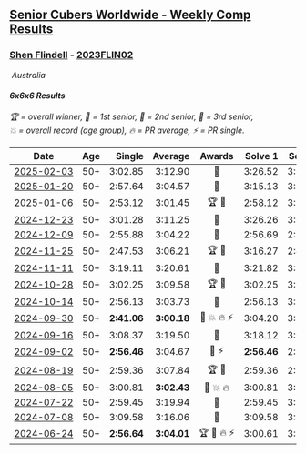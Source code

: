 <style>table {white-space: nowrap;}</style>
<link rel="stylesheet" type="text/css" href="/scw-comp/css/flags.css" />

## [Senior Cubers Worldwide - Weekly Comp Results](/scw-comp/results/)
### [Shen Flindell](README.md) - [2023FLIN02](https://www.worldcubeassociation.org/persons/2023FLIN02?event=666)

<i class="flag flag-AU" />&nbsp;Australia

#### 6x6x6 Results

<span style="white-space: nowrap;">🏆 = overall winner</span>, <span style="white-space: nowrap;">🥇 = 1st senior</span>, <span style="white-space: nowrap;">🥈 = 2nd senior</span>, <span style="white-space: nowrap;">🥉 = 3rd senior</span>, <span style="white-space: nowrap;">💥 = overall record (age group)</span>, <span style="white-space: nowrap;">🔥 = PR average</span>, <span style="white-space: nowrap;">⚡ = PR single</span>.

| Date | Age | Single | Average | Awards | Solve 1 | Solve 2 | Solve 3 | Video |
| :--: | :--: | --: | --: | :--: | --: | --: | --: | :-- |
| [2025-02-03](../../results/2025-02-03/666.md) | 50+ | 3:02.85 | 3:12.90 | 🥈 | 3:26.52 | 3:09.34 | 3:02.85 | [Desktop](https://www.facebook.com/745394767/videos/1329014908148446) / [Mobile](https://m.facebook.com/745394767/videos/1329014908148446) |
| [2025-01-20](../../results/2025-01-20/666.md) | 50+ | 2:57.64 | 3:04.57 | 🥈 | 3:15.13 | 3:00.95 | 2:57.64 | [Desktop](https://www.facebook.com/745394767/videos/1534087350606778) / [Mobile](https://m.facebook.com/745394767/videos/1534087350606778) |
| [2025-01-06](../../results/2025-01-06/666.md) | 50+ | 2:53.12 | 3:01.45 | 🏆 🥇 | 2:58.12 | 3:13.11 | 2:53.12 | [Desktop](https://www.facebook.com/745394767/videos/1236746294063042) / [Mobile](https://m.facebook.com/745394767/videos/1236746294063042) |
| [2024-12-23](../../results/2024-12-23/666.md) | 50+ | 3:01.28 | 3:11.25 | 🥈 | 3:26.26 | 3:01.28 | 3:06.22 | [Desktop](https://www.facebook.com/745394767/videos/2088432488257821) / [Mobile](https://m.facebook.com/745394767/videos/2088432488257821) |
| [2024-12-09](../../results/2024-12-09/666.md) | 50+ | 2:55.88 | 3:04.22 | 🥈 | 2:56.69 | 2:55.88 | 3:20.08 | [Desktop](https://www.facebook.com/745394767/videos/1389923741979803) / [Mobile](https://m.facebook.com/745394767/videos/1389923741979803) |
| [2024-11-25](../../results/2024-11-25/666.md) | 50+ | 2:47.53 | 3:06.21 | 🏆 🥇 | 3:16.27 | 2:47.53 | 3:14.84 | [Desktop](https://www.facebook.com/745394767/videos/1259435565176367) / [Mobile](https://m.facebook.com/745394767/videos/1259435565176367) |
| [2024-11-11](../../results/2024-11-11/666.md) | 50+ | 3:19.11 | 3:20.61 | 🥉 | 3:21.82 | 3:19.11 | 3:20.90 | [Desktop](https://www.facebook.com/745394767/videos/1095282915384687) / [Mobile](https://m.facebook.com/745394767/videos/1095282915384687) |
| [2024-10-28](../../results/2024-10-28/666.md) | 50+ | 3:02.25 | 3:09.58 | 🏆 🥇 | 3:02.25 | 3:04.76 | 3:21.73 | [Desktop](https://www.facebook.com/745394767/videos/1094873108229941) / [Mobile](https://m.facebook.com/745394767/videos/1094873108229941) |
| [2024-10-14](../../results/2024-10-14/666.md) | 50+ | 2:56.13 | 3:03.73 | 🥈 | 2:56.13 | 3:14.03 | 3:01.03 | [Desktop](https://www.facebook.com/745394767/videos/8646067292139819) / [Mobile](https://m.facebook.com/745394767/videos/8646067292139819) |
| [2024-09-30](../../results/2024-09-30/666.md) | 50+ | **2:41.06** | **3:00.18** | 🥈 💥 🔥 ⚡ | 3:04.20 | 3:15.28 | **2:41.06** | [Desktop](https://www.facebook.com/745394767/videos/1561163127821289) / [Mobile](https://m.facebook.com/745394767/videos/1561163127821289) |
| [2024-09-16](../../results/2024-09-16/666.md) | 50+ | 3:08.37 | 3:19.50 | 🥉 | 3:18.12 | 3:08.37 | 3:32.01 | [Desktop](https://www.facebook.com/745394767/videos/831016229233511) / [Mobile](https://m.facebook.com/745394767/videos/831016229233511) |
| [2024-09-02](../../results/2024-09-02/666.md) | 50+ | **2:56.46** | 3:04.67 | 🥈 ⚡ | **2:56.46** | 2:56.75 | 3:20.81 | [Desktop](https://www.facebook.com/745394767/videos/1149239896176411) / [Mobile](https://m.facebook.com/745394767/videos/1149239896176411) |
| [2024-08-19](../../results/2024-08-19/666.md) | 50+ | 2:59.36 | 3:07.84 | 🏆 🥇 | 2:59.36 | 2:59.70 | 3:24.45 | [Desktop](https://www.facebook.com/745394767/videos/1493751025356046) / [Mobile](https://m.facebook.com/745394767/videos/1493751025356046) |
| [2024-08-05](../../results/2024-08-05/666.md) | 50+ | 3:00.81 | **3:02.43** | 🥈 💥 🔥 | 3:00.81 | 3:01.36 | 3:05.13 | [Desktop](https://www.facebook.com/745394767/videos/766685055430993) / [Mobile](https://m.facebook.com/745394767/videos/766685055430993) |
| [2024-07-22](../../results/2024-07-22/666.md) | 50+ | 2:59.45 | 3:19.94 | 🥈 | 2:59.45 | 3:12.61 | 3:47.77 | [Desktop](https://www.facebook.com/events/785148847162745/permalink/790773023266994) / [Mobile](https://m.facebook.com/events/785148847162745?view=permalink&id=790773023266994) |
| [2024-07-08](../../results/2024-07-08/666.md) | 50+ | 3:09.58 | 3:16.06 | 🥈 | 3:09.58 | 3:11.09 | 3:27.51 | [Desktop](https://www.facebook.com/745394767/videos/1498359694386237) / [Mobile](https://m.facebook.com/745394767/videos/1498359694386237) |
| [2024-06-24](../../results/2024-06-24/666.md) | 50+ | **2:56.64** | **3:04.01** | 🏆 🥇 🔥 ⚡ | 3:00.61 | 3:14.79 | **2:56.64** | [Desktop](https://www.facebook.com/745394767/videos/983304126859681) / [Mobile](https://m.facebook.com/745394767/videos/983304126859681) |


<!-- Global site tag (gtag.js) - Google Analytics -->
<script async src="https://www.googletagmanager.com/gtag/js?id=UA-86348435-3"></script>
<script>window.dataLayer = window.dataLayer || []; function gtag() {dataLayer.push(arguments);} gtag('js', new Date()); gtag('config', 'UA-86348435-3');</script>
